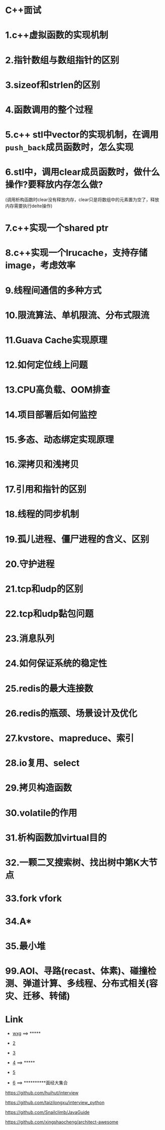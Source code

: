 # C++面试

# 1.c++虚拟函数的实现机制


# 2.指针数组与数组指针的区别


# 3.sizeof和strlen的区别


# 4.函数调用的整个过程


# 5.c++ stl中vector的实现机制，在调用```push_back```成员函数时，怎么实现


# 6.stl中，调用clear成员函数时，做什么操作?要释放内存怎么做?
(调用析构函数时clear没有释放内存，clear只是将数组中的元素置为空了，释放内存需要执行delte操作)


# 7.c++实现一个shared ptr


# 8.c++实现一个lrucache，支持存储image，考虑效率
	

# 9.线程间通信的多种方式


# 10.限流算法、单机限流、分布式限流


# 11.Guava Cache实现原理


# 12.如何定位线上问题


# 13.CPU高负载、OOM排查


# 14.项目部署后如何监控


# 15.多态、动态绑定实现原理


# 16.深拷贝和浅拷贝


# 17.引用和指针的区别


# 18.线程的同步机制
	


# 19.孤儿进程、僵尸进程的含义、区别


# 20.守护进程


# 21.tcp和udp的区别



# 22.tcp和udp黏包问题


# 23.消息队列


# 24.如何保证系统的稳定性


# 25.redis的最大连接数


# 26.redis的瓶颈、场景设计及优化


# 27.kvstore、mapreduce、索引


# 28.io复用、select


# 29.拷贝构造函数


# 30.volatile的作用


# 31.析构函数加virtual目的


# 32.一颗二叉搜索树、找出树中第K大节点


# 33.fork vfork


# 34.A*


# 35.最小堆



# 99.AOI、寻路(recast、体素)、碰撞检测、弹道计算、多线程、分布式相关(容灾、迁移、转储)


# Link
	
* [wxg](https://zhuanlan.zhihu.com/p/36102477) ==> *****

* [2](https://zhuanlan.zhihu.com/p/36044535)

* [3](https://zhuanlan.zhihu.com/p/34965403)

* [4](https://zhuanlan.zhihu.com/p/33689568) ==> *****

* [5](https://zhuanlan.zhihu.com/p/39425491)

* [6](https://zhuanlan.zhihu.com/p/36884498) ==> **********面经大集合

https://github.com/huihut/interview

https://github.com/taizilongxu/interview_python

https://github.com/Snailclimb/JavaGuide

https://github.com/xingshaocheng/architect-awesome
